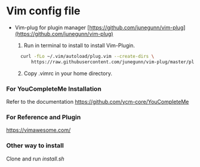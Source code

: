 # Vim config file

  - Vim-plug for plugin manager
    [https://github.com/junegunn/vim-plug](https://github.com/junegunn/vim-plug)
  
    1. Run in terminal to install to install Vim-Plugin. 
 
    ```sh
      curl -fLo ~/.vim/autoload/plug.vim --create-dirs \
          https://raw.githubusercontent.com/junegunn/vim-plug/master/plug.vim
    ```  
    2. Copy .vimrc in your home directory.

### For YouCompleteMe Installation

  Refer to the documentation
  https://github.com/ycm-core/YouCompleteMe

### For Reference and Plugin
 
  https://vimawesome.com/

### Other way to install
  
  Clone and  run  *install.sh*  
